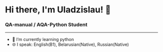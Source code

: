 # **Hi there, I'm Uladzislau!** 👋
### QA-manual / AQA-Python Student
______________________________________________

- 🌱 I’m currently learning python
-  :globe_with_meridians: I speak: English(B1), Belarusian(Native), Russian(Native)

<!--
**vmakhakhei/vmakhakhei** is a ✨ _special_ ✨ repository because its `README.md` (this file) appears on your GitHub profile.

Here are some ideas to get you started:

- 🔭 I’m currently working on ...
- 🌱 I’m currently learning ...
- 👯 I’m looking to collaborate on ...
- 🤔 I’m looking for help with ...
- 💬 Ask me about ...
- 📫 How to reach me: ...
- 😄 Pronouns: ...
- ⚡ Fun fact: ...
-->
